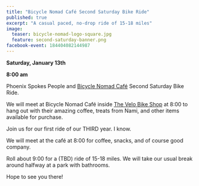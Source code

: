 ```yaml
---
title: "Bicycle Nomad Café Second Saturday Bike Ride"
published: true
excerpt: "A casual paced, no-drop ride of 15-18 miles"
image:
  teaser: bicycle-nomad-logo-square.jpg
  feature: second-saturday-banner.png
facebook-event: 184404082144987
---
```


**Saturday, January 13th**

**8:00 am**

Phoenix Spokes People and [Bicycle Nomad Café](http://www.thevelo.com/cafe.html) Second Saturday Bike Ride.

We will meet at Bicycle Nomad Café inside [The Velo Bike Shop](http://www.thevelo.com/) at 8:00 to hang out with their amazing coffee, treats from Nami, and other items available for purchase.

Join us for our first ride of our THIRD year. I know.

We will meet at the café at 8:00 for coffee, snacks, and of course good company.

Roll about 9:00 for a (TBD) ride of 15-18 miles. We will take our usual break around halfway at a park with bathrooms.

Hope to see you there!
